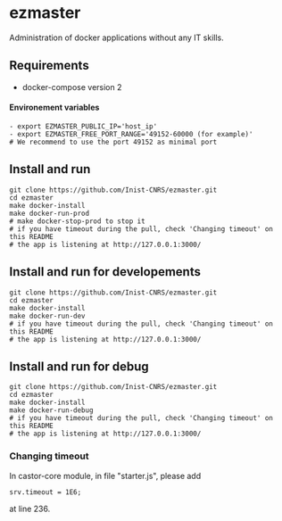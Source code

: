 # ezmaster

Administration of docker applications without any IT skills.

## Requirements

- docker-compose version 2
#### Environement variables
```shell
- export EZMASTER_PUBLIC_IP='host_ip'
- export EZMASTER_FREE_PORT_RANGE='49152-60000 (for example)' 
# We recommend to use the port 49152 as minimal port
```


## Install and run

```shell
git clone https://github.com/Inist-CNRS/ezmaster.git
cd ezmaster
make docker-install
make docker-run-prod
# make docker-stop-prod to stop it
# if you have timeout during the pull, check 'Changing timeout' on this README
# the app is listening at http://127.0.0.1:3000/
```


## Install and run for developements

```shell
git clone https://github.com/Inist-CNRS/ezmaster.git
cd ezmaster
make docker-install
make docker-run-dev
# if you have timeout during the pull, check 'Changing timeout' on this README
# the app is listening at http://127.0.0.1:3000/
```

## Install and run for debug
```shell
git clone https://github.com/Inist-CNRS/ezmaster.git
cd ezmaster
make docker-install
make docker-run-debug
# if you have timeout during the pull, check 'Changing timeout' on this README
# the app is listening at http://127.0.0.1:3000/
```

### Changing timeout

In castor-core module, in file "starter.js", please add 
```shell 
srv.timeout = 1E6;
```
at line 236.


